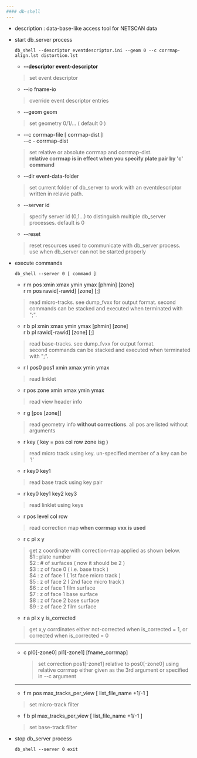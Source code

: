 ```yaml
---
#### db-shell
---
```


+ description : data-base-like access tool for NETSCAN data  

+ start db_server process
  
  ```db_shell --descriptor eventdescriptor.ini --geom 0 --c corrmap-align.lst distortion.lst```

  - **--descriptor event-descriptor**
  > set event descriptor  

  - --io fname-io
  > override event descriptor entries  

  - --geom geom
  > set geometry 0/1/... ( default 0 )  

  - --c corrmap-file [ corrmap-dist ]  
    --c - corrmap-dist
  > set relative or absolute corrmap and corrmap-dist.  
  > **relative corrmap is in effect when you specify plate pair by 'c' command**  

  - --dir event-data-folder
  > set current folder of db_server to work with an eventdescriptor written in relavie path.  

  - --server id
  > specify server id (0,1...) to distinguish multiple db_server processes. default is 0  

  - --reset
  > reset resources used to communicate with db_server process.  
  > use when db_server can not be started properly  

+ execute commands
  
  ```db_shell --server 0 [ command ]```

  - r m pos xmin xmax ymin ymax [phmin] [zone]  
    r m pos rawid[-rawid] [zone] [;]
  > read micro-tracks. see dump_fvxx for output format. 
  > second commands can be stacked and executed when terminated with ";".  

  - r b pl xmin xmax ymin ymax [phmin] [zone]  
    r b pl rawid[-rawid] [zone] [;]
  > read base-tracks. see dump_fvxx for output format.  
  > second commands can be stacked and executed when terminated with ";".  

  - r l pos0 pos1 xmin xmax ymin ymax
  > read linklet  

  - r pos zone xmin xmax ymin ymax
  > read view header info  

  - r g [pos [zone]]
  > read geometry info **without corrections**. all pos are listed without arguments  

  - r key ( key = pos col row zone isg )
  > read micro track using key. un-specified member of a key can be '!'  
  
  - r key0 key1
  > read base track using key pair  
  
  - r key0 key1 key2 key3
  > read linklet using keys  
  
  - r pos level col row
  > read correction map **when corrmap vxx is used**  
  
  - r c pl x y
  > get z coordinate with correction-map applied as shown below.  
  > $1 : plate number  
  > $2 : \# of surfaces ( now it should be 2 )  
  > $3 : z of face 0 ( i.e. base track )  
  > $4 : z of face 1 ( 1st face micro track )  
  > $5 : z of face 2 ( 2nd face micro track )  
  > $6 : z of face 1 film surface  
  > $7 : z of face 1 base surface  
  > $8 : z of face 2 base surface  
  > $9 : z of face 2 film surface  

  - r a pl x y is_corrected
  > get x,y corrdinates either not-corrected when is_corrected = 1, or corrected when is_corrected = 0  

  ---
  - c pl0[-zone0] pl1[-zone1] [fname_corrmap]

    > set correction pos1[-zone1] relative to pos0[-zone0] using relative corrmap either given as the 3rd argument or specified in --c argument  

  ---
  - f m pos max_tracks_per_view [ list_file_name +1/-1 ]
  > set micro-track filter  

  - f b pl  max_tracks_per_view [ list_file_name +1/-1 ]
  > set base-track filter

+ stop db_server process
  
  ```db_shell --server 0 exit```
